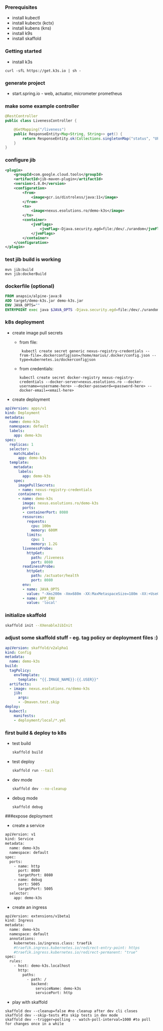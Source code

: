 ### Prerequisites

- install kubectl
- install kubectx (kctx)
- install kubens (kns)
- install k9s
- install skaffold

### Getting started

- install k3s
```shell script
curl -sfL https://get.k3s.io | sh -
```

### generate project
- start.spring.io - web, actuator, micrometer prometheus

### make some example controller
```java
@RestController
public class LivenessController {

    @GetMapping("/liveness")
    public ResponseEntity<Map<String, String>> get() {
        return ResponseEntity.ok(Collections.singletonMap("status", "UP"));
    }
}
```

### configure jib

```xml
<plugin>
    <groupId>com.google.cloud.tools</groupId>
    <artifactId>jib-maven-plugin</artifactId>
    <version>1.8.0</version>
    <configuration>
        <from>
            <image>gcr.io/distroless/java:11</image>
        </from>
        <to>
            <image>nexus.esolutions.ro/demo-k3s</image>
        </to>
        <container>
            <jvmFlags>
                <jvmFlag>-Djava.security.egd=file:/dev/./urandom</jvmFlag>
            </jvmFlags>
        </container>
    </configuration>
</plugin>
```

### test jib build is working 

```shell script
mvn jib:build
mvn jib:dockerBuild
```

### dockerfile (optional)

```dockerfile
FROM anapsix/alpine-java:8
ADD target/demo-k3s.jar demo-k3s.jar
ENV JAVA_OPTS=""
ENTRYPOINT exec java $JAVA_OPTS -Djava.security.egd=file:/dev/./urandom -jar demo-k3s.jar
```

### k8s deployment
* create image pull secrets
  * from file:
    ```shell script
     kubectl create secret generic nexus-registry-credentials --from-file=.dockerconfigjson=/home/marius/.docker/config.json --type=kubernetes.io/dockerconfigjson
    ```

  * from credentials:
    ```shell script
    kubectl create secret docker-registry nexus-registry-credentials --docker-server=nexus.esolutions.ro --docker-username=<username-here> --docker-password=<password-here> --docker-email=<email-here>
    ```

* create deployment
```yaml
apiVersion: apps/v1
kind: Deployment
metadata:
  name: demo-k3s
  namespace: default
  labels:
    app: demo-k3s
spec:
  replicas: 1
  selector:
    matchLabels:
      app: demo-k3s
  template:
    metadata:
      labels:
        app: demo-k3s
    spec:
      imagePullSecrets:
      - name: nexus-registry-credentials
      containers:
      - name: demo-k3s
        image: nexus.esolutions.ro/demo-k3s
        ports:
        - containerPort: 8080
        resources:
          requests:
            cpu: 100m
            memory: 600M
          limits:
            cpu: 1
            memory: 1.2G
        livenessProbe:
          httpGet:
            path: /liveness
            port: 8080
        readinessProbe:
          httpGet:
            path: /actuator/health
            port: 8080
        env:
        - name: JAVA_OPTS
          value: "-Xms200m -Xmx680m -XX:MaxMetaspaceSize=180m -XX:+UseG1GC -XX:+UseStringDeduplication -Duser.timezone=UTC -Dfile.encoding=UTF-8"
        - name: APP_ENV
          value: 'local'

```

### initialize skaffold
```bash
skaffold init --XXenableJibInit
```

### adjust some skaffold stuff - eg. tag policy or deployment files :)
```yaml
apiVersion: skaffold/v2alpha1
kind: Config
metadata:
  name: demo-k3s
build:
  tagPolicy:
    envTemplate:
      template: "{{.IMAGE_NAME}}:{{.USER}}"
  artifacts:
  - image: nexus.esolutions.ro/demo-k3s
    jib:
      args:
      - -Dmaven.test.skip
deploy:
  kubectl:
    manifests:
    - deployment/local/*.yml
```

### first build & deploy to k8s
- test build
     ```bash
    skaffold build 
    ```

- test deploy
     ```bash
    skaffold run --tail
    ```

- dev mode
    ```bash
    skaffold dev --no-cleanup
    ```

- debug mode
    ```bash
    skaffold debug
    ```

###expose deployment

- create a service
```bash
apiVersion: v1
kind: Service
metadata:
  name: demo-k3s
  namespace: default
spec:
  ports:
    - name: http
      port: 8080
      targetPort: 8080
    - name: debug
      port: 5005
      targetPort: 5005
  selector:
    app: demo-k3s
```

- create an ingress
```bash
apiVersion: extensions/v1beta1
kind: Ingress
metadata:
  name: demo-k3s
  namespace: default
  annotations:
    kubernetes.io/ingress.class: traefik
    #traefik.ingress.kubernetes.io/redirect-entry-point: https
    #traefik.ingress.kubernetes.io/redirect-permanent: "true"
spec:
  rules:
    - host: demo-k3s.localhost
      http:
        paths:
          - path: /
            backend:
              serviceName: demo-k3s
              servicePort: http
```

- play with skaffold
```shell script
skaffold dev --cleanup=false #no cleanup after dev cli closes
skaffold dev --skip-tests #to skip tests in dev mode 
skaffold dev --trigger=polling -- watch-poll-interval=1000 #to poll for changes once in a while
```